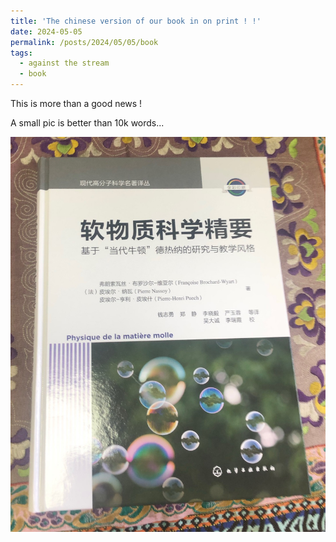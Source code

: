 ```yaml
---
title: 'The chinese version of our book in on print ! !'
date: 2024-05-05
permalink: /posts/2024/05/05/book
tags:
  - against the stream
  - book
---
```


This is more than a good news !

A small pic is better than 10k words...

![Cover](./book.png)



